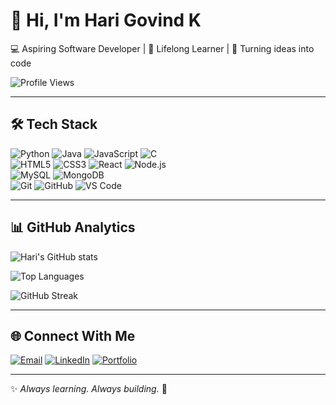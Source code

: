 # 👋 Hi, I'm Hari Govind K  

💻 Aspiring Software Developer | 🌱 Lifelong Learner | 🚀 Turning ideas into code  

![Profile Views](https://komarev.com/ghpvc/?username=Hari-Govind-K&label=Profile%20Views&color=0e75b6&style=flat)

---

## 🛠️ Tech Stack
![Python](https://img.shields.io/badge/Python-3776AB?style=for-the-badge&logo=python&logoColor=white)
![Java](https://img.shields.io/badge/Java-ED8B00?style=for-the-badge&logo=openjdk&logoColor=white)
![JavaScript](https://img.shields.io/badge/JavaScript-F7DF1E?style=for-the-badge&logo=javascript&logoColor=black)
![C](https://img.shields.io/badge/C-00599C?style=for-the-badge&logo=c&logoColor=white)  
![HTML5](https://img.shields.io/badge/HTML5-E34F26?style=for-the-badge&logo=html5&logoColor=white)
![CSS3](https://img.shields.io/badge/CSS3-1572B6?style=for-the-badge&logo=css3&logoColor=white)
![React](https://img.shields.io/badge/React-20232A?style=for-the-badge&logo=react&logoColor=61DAFB)
![Node.js](https://img.shields.io/badge/Node.js-339933?style=for-the-badge&logo=nodedotjs&logoColor=white)  
![MySQL](https://img.shields.io/badge/MySQL-4479A1?style=for-the-badge&logo=mysql&logoColor=white)
![MongoDB](https://img.shields.io/badge/MongoDB-4EA94B?style=for-the-badge&logo=mongodb&logoColor=white)  
![Git](https://img.shields.io/badge/Git-F05032?style=for-the-badge&logo=git&logoColor=white)
![GitHub](https://img.shields.io/badge/GitHub-181717?style=for-the-badge&logo=github&logoColor=white)
![VS Code](https://img.shields.io/badge/VS%20Code-0078d7?style=for-the-badge&logo=visual-studio-code&logoColor=white)

---

## 📊 GitHub Analytics
![Hari's GitHub stats](https://github-readme-stats.vercel.app/api?username=Hari-Govind-K&show_icons=true&theme=tokyonight)  

![Top Languages](https://github-readme-stats.vercel.app/api/top-langs/?username=Hari-Govind-K&layout=compact&theme=tokyonight)  

![GitHub Streak](https://github-readme-streak-stats.herokuapp.com/?user=Hari-Govind-K&theme=tokyonight)

---

## 🌐 Connect With Me
[![Email](https://img.shields.io/badge/Email-D14836?style=for-the-badge&logo=gmail&logoColor=white)](mailto:harigovind0933@gmail.com)
[![LinkedIn](https://img.shields.io/badge/LinkedIn-0A66C2?style=for-the-badge&logo=linkedin&logoColor=white)](https://www.linkedin.com/in/hari-govind-k)
[![Portfolio](https://img.shields.io/badge/Portfolio-000000?style=for-the-badge&logo=react&logoColor=white)](https://yourwebsite.com)

---

✨ _Always learning. Always building._ 🚀
